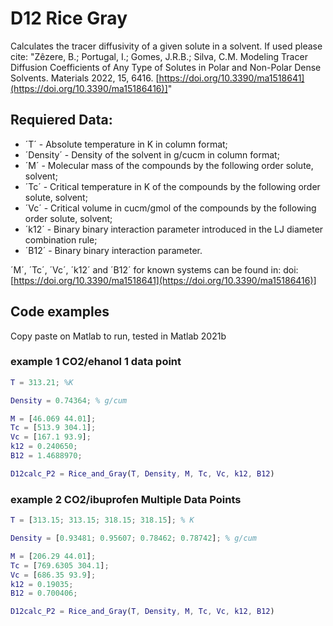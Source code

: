 # D12 Rice Gray

Calculates the tracer diffusivity of a given solute in a solvent. If used please cite: "Zêzere, B.; Portugal, I.; Gomes, J.R.B.; Silva, C.M. Modeling Tracer Diffusion Coefficients of Any Type of Solutes in Polar and Non-Polar Dense Solvents. Materials 2022, 15, 6416. [https://doi.org/10.3390/ma1518641](https://doi.org/10.3390/ma15186416)]"

## Requiered Data:

* ´T´ - Absolute temperature in K in column format;
* ´Density´ - Density of the solvent in g/cucm  in column format;
* ´M´ - Molecular mass of the compounds by the following order solute, solvent;
* ´Tc´ - Critical temperature in K of the compounds by the following order solute, solvent;
* ´Vc´ - Critical volume in cucm/gmol of the compounds by the following order solute, solvent;
* ´k12´ - Binary binary interaction parameter introduced in the LJ diameter combination rule;
* ´B12´ - Binary binary interaction parameter.

´M´, ´Tc´, ´Vc´, ´k12´ and ´B12´ for known systems can be found in: doi: [https://doi.org/10.3390/ma1518641](https://doi.org/10.3390/ma15186416)]

## Code examples

Copy paste on Matlab to run, tested in Matlab 2021b

### example 1 CO2/ehanol 1 data point
```matlab
T = 313.21; %K

Density = 0.74364; % g/cum

M = [46.069 44.01];
Tc = [513.9 304.1];
Vc = [167.1 93.9];
k12 = 0.240650;
B12 = 1.4688970;

D12calc_P2 = Rice_and_Gray(T, Density, M, Tc, Vc, k12, B12)
```


### example 2 CO2/ibuprofen Multiple Data Points
```matlab
T = [313.15; 313.15; 318.15; 318.15]; % K

Density = [0.93481; 0.95607; 0.78462; 0.78742]; % g/cum

M = [206.29 44.01];
Tc = [769.6305 304.1];
Vc = [686.35 93.9];
k12 = 0.19035;
B12 = 0.700406;

D12calc_P2 = Rice_and_Gray(T, Density, M, Tc, Vc, k12, B12)
```
